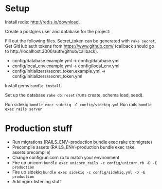 # Setup

Install redis: http://redis.io/download.

Create a postgres user and database for the project:

Fill out the following files.
Secret_token can be generated with ```rake secret```.
Get GitHub auth tokens from https://www.github.com/ (callback should go to http://localhost:3000/auth/github/callback).

- config/database.example.yml -> config/database.yml
- config/local_env.example.yml -> config/local_env.yml
- config/initializers/secret_token.example.yml -> config/initializers/secret_token.yml

Install gems ```bundle install```.

Set up the database ```rake db:reset``` (runs create, schema load, seed).

Run sidekiq ```bundle exec sidekiq -C config/sidekiq.yml```
Run rails ```bundle exec rails server```

# Production stuff

- Run migrations (RAILS_ENV=production bundle exec rake db:migrate)
- Precompile assets (RAILS_ENV=production bundle exec rake assets:precompile)
- Change config/unicorn.rb to match your environment
- Fire up unicorn ```bundle exec unicorn_rails -c config/unicorn.rb -D -E production```
- Fire up sidekiq ```bundle exec sidekiq -c config/sidekiq.yml -D -E production```
- Add nginx listening stuff
